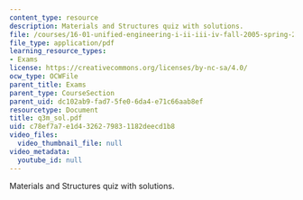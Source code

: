 ```yaml
---
content_type: resource
description: Materials and Structures quiz with solutions.
file: /courses/16-01-unified-engineering-i-ii-iii-iv-fall-2005-spring-2006/c78ef7a7e1d4326279831182deecd1b8_q3m_sol.pdf
file_type: application/pdf
learning_resource_types:
- Exams
license: https://creativecommons.org/licenses/by-nc-sa/4.0/
ocw_type: OCWFile
parent_title: Exams
parent_type: CourseSection
parent_uid: dc102ab9-fad7-5fe0-6da4-e71c66aab8ef
resourcetype: Document
title: q3m_sol.pdf
uid: c78ef7a7-e1d4-3262-7983-1182deecd1b8
video_files:
  video_thumbnail_file: null
video_metadata:
  youtube_id: null
---
```

Materials and Structures quiz with solutions.